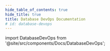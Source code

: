 ```yaml
---
hide_table_of_contents: true
hide_title: true
title: Database DevOps Documentation
# id: database-devops
---
```


<!-- # Database DevOps -->

<!-- Custom component -->

import DatabaseDevOps from '@site/src/components/Docs/DatabaseDevOps';

<DatabaseDevOps />